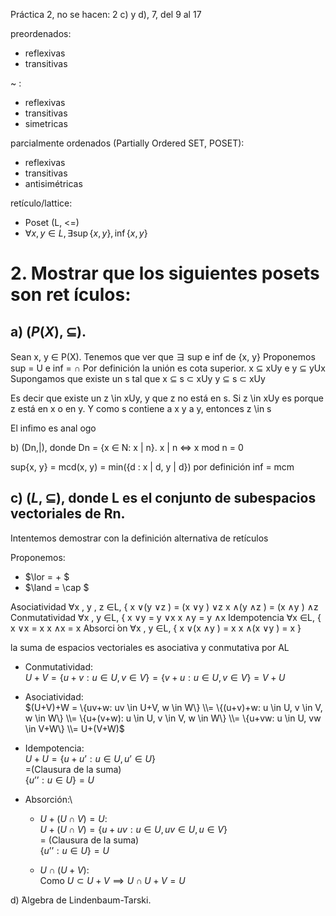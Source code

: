 Práctica 2, no se hacen: 2 c) y d), 7, del 9 al 17

preordenados:
- reflexivas
- transitivas

~ :
- reflexivas
- transitivas
- simetricas

parcialmente ordenados (Partially Ordered SET, POSET):
- reflexivas
- transitivas
- antisimétricas

retículo/lattice:
- Poset (L, <=)
- $\forall x, y \in L, \exists \sup \{x, y\}, \inf\{x, y\}$

# 2. Mostrar que los siguientes posets son ret ́ıculos:

## a) $(P(X),\subseteq)$.

Sean x, y ∈ P(X). Tenemos que ver que ヨ sup e inf de {x, y}
Proponemos sup = U e inf = ∩
Por definición la unión es cota superior. x ⊆ xUy e y ⊆ yUx
Supongamos que existe un s tal que
    x ⊆ s ⊂ xUy
    y ⊆ s ⊂ xUy

Es decir que existe un z \in xUy, y que z no está en s. Si z \in xUy es porque z está en x o en y. Y como s contiene a x y a y, entonces z \in s

El infimo es anal ogo

b) (Dn,|), donde Dn = {x ∈ N: x | n}.
x | n ⇔ x mod n = 0

sup{x, y} = mcd(x, y) = min({d : x | d, y | d}) por definición
inf = mcm

## c) $(L, \subseteq)$, donde L es el conjunto de subespacios vectoriales de Rn.

Intentemos demostrar con la definición alternativa de retículos

Proponemos:
- $\lor = + $
- $\land = \cap $

Asociatividad ∀x , y , z ∈L,
{
x ∨(y ∨z ) = (x ∨y ) ∨z
x ∧(y ∧z ) = (x ∧y ) ∧z
Conmutatividad ∀x , y ∈L,
{
x ∨y = y ∨x
x ∧y = y ∧x
Idempotencia ∀x ∈L,
{
x ∨x = x
x ∧x = x
Absorci ́on ∀x , y ∈L,
{
x ∨(x ∧y ) = x
x ∧(x ∨y ) = x
}

la suma de espacios vectoriales es asociativa y conmutativa por AL

- Conmutatividad:\
$U+V = \{u+v: u \in U, v \in V\} = \{v+u: u \in U, v \in V\} = V+U$

- Asociatividad:\
$(U+V)+W = \{uv+w: uv \in U+V, w \in W\} \\= \{(u+v)+w: u \in U, v \in V, w \in W\} \\= \{u+(v+w): u \in U, v \in V, w \in W\} \\= \{u+vw: u \in U, vw \in V+W\} \\= U+(V+W)$

- Idempotencia:\
$U+U = \{u+u’: u \in U, u’ \in U\}$ \
=(Clausura de la suma)\
$\{u’’: u \in U\} = U$

- Absorción:\
    - $U + (U \cap V) = U$:\
    $U + (U \cap V) = \{u+uv: u \in U, uv \in U, u \in V\}$ \
    = (Clausura de la suma) \
    $\{u’’: u \in U\} = U$

    - $U \cap (U + V)$:\
    Como $U \subset U+V \implies U \cap U+V = U$


d) ́Algebra de Lindenbaum-Tarski.
